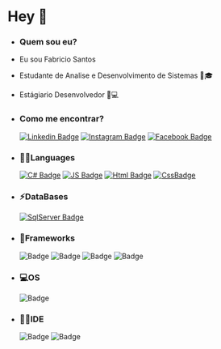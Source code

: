   <h1 class="text-muted">Hey 👋</h1>  

- <h3 class="text-muted">Quem sou eu?</h3>
-  Eu sou Fabricio Santos 
-  Estudante de Analise e Desenvolvimento de Sistemas 🧑🎓
-  Estágiario Desenvolvedor 💼💻

- <h3 class="text-muted">Como me encontrar?</h3>

  [![Linkedin Badge](https://img.shields.io/badge/LinkedIn-0077B5?style=for-the-badge&logo=linkedin&logoColor=white)](https://www.linkedin.com/in/fabricio-dos-santos-siqueira/)
  [![Instagram Badge](https://img.shields.io/badge/Instagram-E4405F?style=for-the-badge&logo=instagram&logoColor=white)](https://www.instagram.com/fabric.santos/?hl=pt-br)
  [![Facebook Badge](https://img.shields.io/badge/Facebook-1877F2?style=for-the-badge&logo=facebook&logoColor=white)](https://www.facebook.com/fabricio.santos.37819959)

 
- <h3 class="text-muted">👨‍💻Languages</h3>

  [![C# Badge](https://img.shields.io/badge/C%23-239120?style=for-the-badge&logo=c-sharp&logoColor=white)](#)
  [![JS Badge](https://img.shields.io/badge/JavaScript-F7DF1E?style=for-the-badge&logo=javascript&logoColor=black)](#)
  [![Html Badge](https://img.shields.io/badge/HTML5-E34F26?style=for-the-badge&logo=html5&logoColor=white)](#)
  [![CssBadge](https://img.shields.io/badge/CSS3-1572B6?style=for-the-badge&logo=css3&logoColor=white)](#)
 
  
- <h3 class="text-muted">⚡DataBases</h3>

  [![SqlServer Badge](https://img.shields.io/badge/Microsoft%20SQL%20Sever-CC2927?style=for-the-badge&logo=microsoft%20sql%20server&logoColor=white)](#)
  
- <h3 class="text-muted">🚀Frameworks</h3>

  ![Badge](https://img.shields.io/badge/.NET-5C2D91?style=for-the-badge&logo=.net&logoColor=white)
  ![Badge](https://img.shields.io/badge/Bootstrap-563D7C?style=for-the-badge&logo=bootstrap&logoColor=white)
  ![Badge](https://img.shields.io/badge/Microsoft-666666?style=for-the-badge&logo=microsoft&logoColor=white)
  ![Badge](https://img.shields.io/badge/Git-F05032?style=for-the-badge&logo=git&logoColor=white)
  
- <h3 class="text-muted">💻OS</h3>

  ![Badge](https://img.shields.io/badge/Windows-0078D6?style=for-the-badge&logo=windows&logoColor=white)
  
- <h3 class="text-muted">👨‍💻IDE</h3>

  ![Badge](https://img.shields.io/badge/Visual_Studio_2019-5C2D91?style=for-the-badge&logo=visual%20studio&logoColor=white)
  ![Badge](https://img.shields.io/badge/Visual_Studio_Code-0078D4?style=for-the-badge&logo=visual%20studio%20code&logoColor=white)
